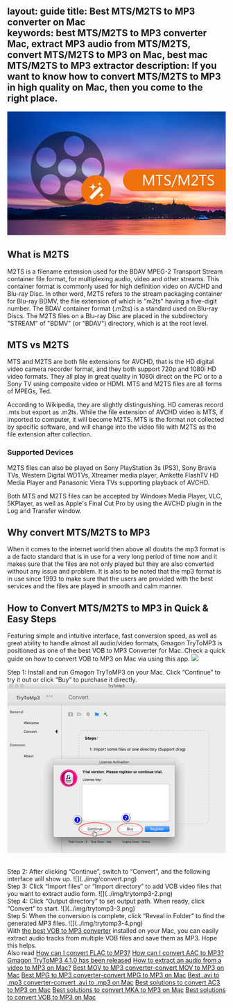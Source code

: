layout: guide
title: Best MTS/M2TS to MP3 converter on Mac    
keywords: best MTS/M2TS to MP3 converter Mac, extract MP3 audio from MTS/M2TS, convert MTS/M2TS to MP3 on Mac, best mac MTS/M2TS to MP3 extractor 
description: If you want to know how to convert MTS/M2TS to MP3 in high quality on Mac, then you come to the right place. 
---

![](../img/mts.jpg)
<br>

## What is M2TS
M2TS is a filename extension used for the BDAV MPEG-2 Transport Stream container file format, for multiplexing audio, video and other streams. This container format is commonly used for high definition video on AVCHD and Blu-ray Disc. In other word, M2TS refers to the stream packaging container for Blu-ray BDMV, the file extension of which is "m2ts" having a five-digit number. The BDAV container format (.m2ts) is a standard used on Blu-ray Discs. The M2TS files on a Blu-ray Disc are placed in the subdirectory "STREAM" of "BDMV" (or "BDAV") directory, which is at the root level.
<br>
## MTS vs M2TS
MTS and M2TS are both file extensions for AVCHD, that is the HD digital video camera recorder format, and they both support 720p and 1080i HD video formats. They all play in great quality in 1080i direct on the PC or to a Sony TV using composite video or HDMI. MTS and M2TS files are all forms of MPEGs, Ted.

According to Wikipedia, they are slightly distinguishing. HD cameras record .mts but export as .m2ts. While the file extension of AVCHD video is MTS, if imported to computer, it will become M2TS. MTS is the format not collected by specific software, and will change into the video file with M2TS as the file extension after collection.
<br>
### Supported Devices
M2TS files can also be played on Sony PlayStation 3s (PS3), Sony Bravia TVs, Western Digital WDTVs, Xtreamer media player, Amkette FlashTV HD Media Player and Panasonic Viera TVs supporting playback of AVCHD.

Both MTS and M2TS files can be accepted by Windows Media Player, VLC, 5KPlayer, as well as Apple's Final Cut Pro by using the AVCHD plugin in the Log and Transfer window. 
<br>
## Why convert MTS/M2TS to MP3
When it comes to the internet world then above all doubts the mp3 format is a de facto standard that is in use for a very long period of time now and it makes sure that the files are not only played but they are also converted without any issue and problem. It is also to be noted that the mp3 format is in use since 1993 to make sure that the users are provided with the best services and the files are played in smooth and calm manner.
<br>
## How to Convert MTS/M2TS to MP3 in Quick & Easy Steps
Featuring simple and intuitive interface, fast conversion speed, as well as great ability to handle almost all audio/video formats, Gmagon TryToMP3 is positioned as one of the best VOB to MP3 Converter for Mac. Check a quick guide on how to convert VOB to MP3 on Mac via using this app. 
<a href="https://gmagon.com/products/store/trytomp3/" target="_blank"> <img src="https://gmagon.com/asset/images/free-download.png"/></a>

Step 1: Install and run Gmagon TryToMP3 on your Mac. Click “Continue” to try it out or click “Buy” to purchase it directly.
![](../img/trytomp3-1.png)

<br>
Step 2: After clicking “Continue”, switch to “Convert”, and the following interface will show up. 
![](../img/convert.png)
<br>
Step 3: Click “Import files” or “Import directory” to add VOB video files that you want to extract audio form.  
![](../img/trytomp3-2.png)
<br>
Step 4: Click “Output directory” to set output path. When ready, click “Convert” to start.
![](../img/trytomp3-3.png)
<br>
Step 5: When the conversion is complete, click “Reveal in Folder” to find the generated MP3 files. 
![](../img/trytomp3-4.png)

<br>
With <a href="https://gmagon.com/products/store/trytomp3/" target="_blank"> the best VOB to MP3 converter</a> installed on your Mac, you can easily extract audio tracks from multiple VOB files and save them as MP3. Hope this helps.  

<br>
Also read 
<a href="https://gmagon.com/guide/trytomp3/how-can-i-convert-flac-to-mp3.html" target="_blank" >How can I convert FLAC to MP3?</a>
<a href="https://gmagon.com/guide/trytomp3/how-can-i-convert-aac-to-mp3.html " target="_blank" >How can I convert AAC to MP3?</a>
<a href="https://gmagon.com/guide/trytomp3/trytomp3ver4.1.0.html" target="_blank" >Gmagon TryToMP3 4.1.0 has been released</a>
<a href="https://gmagon.com/guide/trytomp3/extract-audio-to-mp3-mac.html" target="_blank" >How to extract an audio from a video to MP3 on Mac?</a>
<a href="https://gmagon.com/guide/trytomp3/best-mov-to-mp3-converter.html" target="_blank" >Best MOV to MP3 converter-convert MOV to MP3 on Mac</a>
<a href="https://gmagon.com/guide/trytomp3/best-tool-to-convert-mpg-to-mp3.html" target="_blank" >Best MPG to MP3 converter-convert MPG to MP3 on Mac</a>
<a href="https://gmagon.com/guide/trytomp3/best-tool-to-convert-avi-to-mp3.html" target="_blank" >Best .avi to .mp3 converter-convert .avi to .mp3 on Mac</a>
<a href="https://gmagon.com/guide/trytomp3/best-tool-to-convert-ac3-to-mp3.html" target="_blank" >Best solutions to convert AC3 to MP3 on Mac</a>
<a href="https://gmagon.com/guide/trytomp3/best-solutions-to-convert-mka-to-mp3.html" target="_blank" >Best solutions to convert MKA to MP3 on Mac</a>
<a href="https://gmagon.com/guide/trytomp3/best-solutions-to-convert-vob-to-mp3.html" target="_blank" >Best solutions to convert VOB to MP3 on Mac</a>

